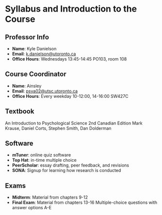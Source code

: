 # Syllabus and Introduction to the Course 

## Professor Info
* **Name**: Kyle Danielson
* **Email**: k.danielson@utoronto.ca
* **Office Hours**: Wednesdays 13:45-14:45 PO103, room 108

## Course Coordinator
* **Name**: Ainsley
* **Email**: psya02@utsc.utoronto.ca
* **Office Hours**: Every weekday 10-12:00, 14-16:00 SW427C

## Textbook
An Introduction to Psychological Science 2nd Canadian Edition
Mark Krause, Daniel Corts, Stephen Smith, Dan Dolderman

## Software
* **mTuner**: online quiz software
* **Top Hat**: in-time multiple choice
* **PeerScholar**: essay drafting, peer feedback, and revisions
* **SONA**: Signup for learning how research is conducted

## Exams
* **Midterm**: Material from chapters 9-12
* **Final Exam**: Material from chapters 13-16
Multiple-choice questions with answer options A-E
